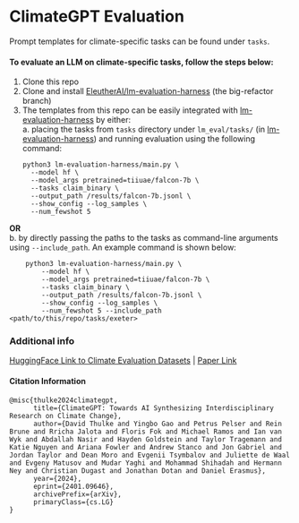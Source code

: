 # ClimateGPT Evaluation

Prompt templates for climate-specific tasks can be found under `tasks`.  

#### To evaluate an LLM on climate-specific tasks, follow the steps below:  
1. Clone this repo 
2. Clone and install [EleutherAI/lm-evaluation-harness](https://github.com/EleutherAI/lm-evaluation-harness/tree/big-refactor) (the big-refactor branch)
3. The templates from this repo can be easily integrated with [lm-evaluation-harness](https://github.com/EleutherAI/lm-evaluation-harness/tree/big-refactor) by either:    
  a. placing the tasks from `tasks` directory under `lm_eval/tasks/` (in [lm-evaluation-harness](https://github.com/EleutherAI/lm-evaluation-harness/tree/big-refactor)) and running evaluation using the following command:  
      ```
      python3 lm-evaluation-harness/main.py \
      	--model hf \
      	--model_args pretrained=tiiuae/falcon-7b \
      	--tasks claim_binary \
      	--output_path /results/falcon-7b.jsonl \
      	--show_config --log_samples \
      	--num_fewshot 5
      ```
**OR**   
b. by directly passing the paths to the tasks as command-line arguments using `--include_path`. An example command is shown below:  
  
     
        python3 lm-evaluation-harness/main.py \
        	--model hf \
        	--model_args pretrained=tiiuae/falcon-7b \
        	--tasks claim_binary \
        	--output_path /results/falcon-7b.jsonl \
        	--show_config --log_samples \
        	--num_fewshot 5 --include_path <path/to/this/repo/tasks/exeter>

### Additional info
[HuggingFace Link to Climate Evaluation Datasets](https://huggingface.co/datasets/eci-io/climate-evaluation) | [Paper Link](https://arxiv.org/abs/2401.09646)

#### Citation Information 
```
@misc{thulke2024climategpt,
      title={ClimateGPT: Towards AI Synthesizing Interdisciplinary Research on Climate Change}, 
      author={David Thulke and Yingbo Gao and Petrus Pelser and Rein Brune and Rricha Jalota and Floris Fok and Michael Ramos and Ian van Wyk and Abdallah Nasir and Hayden Goldstein and Taylor Tragemann and Katie Nguyen and Ariana Fowler and Andrew Stanco and Jon Gabriel and Jordan Taylor and Dean Moro and Evgenii Tsymbalov and Juliette de Waal and Evgeny Matusov and Mudar Yaghi and Mohammad Shihadah and Hermann Ney and Christian Dugast and Jonathan Dotan and Daniel Erasmus},
      year={2024},
      eprint={2401.09646},
      archivePrefix={arXiv},
      primaryClass={cs.LG}
}

```


   
      






